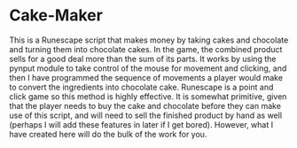 # Cake-Maker

This is a Runescape script that makes money by taking cakes and chocolate and turning them into chocolate cakes. In the game, the combined product sells for a good deal more than the sum of its parts. It works by using the pynput module to take control of the mouse for movement and clicking, and then I have programmed the sequence of movements a player would make to convert the ingredients into chocolate cake. Runescape is a point and click game so this method is highly effective. It is somewhat primitive, given that the player needs to buy the cake and chocolate before they can make use of this script, and will need to sell the finished product by hand as well (perhaps I will add these features in later if I get bored). However, what I have created here will do the bulk of the work for you.
